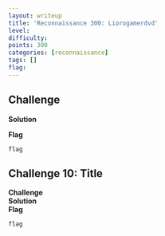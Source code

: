 ```yaml
---
layout: writeup
title: 'Reconnaissance 300: Liorogamerdvd'
level:
difficulty:
points: 300
categories: [reconnaissance]
tags: []
flag:
---
```

## Challenge

<None>

**Solution**  

**Flag**  
```
flag
```

## Challenge 10: Title
**Challenge**  
**Solution**  
**Flag**  
```
flag
```
</None>